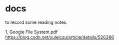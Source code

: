 # docs

to record some reading notes.

1, Google File System.pdf  
https://blog.csdn.net/xuleicsu/article/details/526386  

